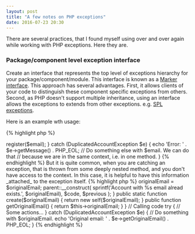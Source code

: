 ```yaml
---
layout: post
title: "A few notes on PHP exceptions"
date: 2016-07-23 20:30
---
```


There are several practices, that I found myself using over and over again while working with PHP exceptions. Here they are.

### Package/component level exception interface

Create an interface that represents the top level of exceptions hierarchy for your package/component/module. This interface is known as a [Marker interface](https://en.wikipedia.org/wiki/Marker_interface_pattern). This approach has several advantages. First, it allows clients of your code to distinguish these component specific exceptions from others. Second, as PHP doesn't support multiple inheritance, using an interface allows the exceptions to extends from other exceptions. e.g. [SPL exceptions](https://secure.php.net/manual/en/spl.exceptions.php).

Here is an example wth usage:

{% highlight php %}
<?php
namespace some\package {
    // Common package level exception
    interface Exception {}

    // In PHP 7 you can extend it from Throwable
    //interface Exception extends \Throwable {}

    class InvalidArgumentException extends \InvalidArgumentException
        implements Exception {}
}

namespace {
    try {
        // Do something
    } catch (some\package\Exception $e) {
        // All package specific exceptions
    } catch (Exception $e) {
        // Other exceptions
    }
}
{% endhighlight %}

### Factory methods to create exceptions

It is quite often, that exception's message is long and contains some placeholders. Generating this message, especially if you throw it in different places, is not very convenient. In this case a factory method will hide this complexity. Imaging, you are doing something like this:

{% highlight php %}
<?php
interface SomeInterface {}
$c = new stdClass();
if (!($c instanceof SomeInterface)) {
    throw new some\package\UnexpectedValueException(
        sprintf('Argument is of type "%s", but expecting "%s"', get_class($c), SomeInterface::class)
    );
}
{% endhighlight %}

But instead, it would me much more cleaner to do this:

{% highlight php %}
<?php
class UnexpectedValueException extends \UnexpectedValueException
    implements Exception
{
    public static function wrongType($given, $expected)
    {
        return new self(
            sprintf('Argument is of type "%s", but expecting "%s"', $given, $expected)
        );
    }
}

// Calling code
use some\package\UnexpectedValueException;

if (!($c instanceof SomeInterface)) {
    throw UnexpectedValueException::wrongType(get_class($c), SomeInterface::class);
}
{% endhighlight %}

### Extended exceptions with additional details

There are cases, when we need to perform additional actions in `catch` block. For that we often need to know the details about the original arguments, that caused the exception. For instance, you're catching a `DuplicatedAccountException`, and want to know the e-mail, that was passed to a registration service. It might be quite easy, if the call to a service and the `catch` block are in the same context:

{% highlight php %}
<?php
class DuplicatedAccountException extends \LogicException {}

class RegistrationService
{
    public function register($email)
    {
        throw new DuplicatedAccountException(sprintf('Account with %s email alread exists.', $email));
    }
}

// Calling code
$email = 'test@test.com';
$registrationService = new RegistrationService();

try {
    $registrationService->register($email);
} catch (DuplicatedAccountException $e) {
    echo 'Error: ' . $e->getMessage() . PHP_EOL;

    // Do something else with $email. We can do that
    // because we are in the same context, i.e. in one method.
}
{% endhighlight %}

But it is quite common, when you are catching an exception, that is thrown from some deeply nested method, and you don't have access to the context. In this case, it is helpful to have this information _attached_ to the exception itself.

{% highlight php %}
<?php
class DuplicatedAccountException extends \LogicException
{
    private $originalEmail;

    public function __construct($originalEmail, $code = 0, Exception $previous = null)
    {
        $this->originalEmail = $originalEmail;

        parent::__construct(
            sprintf('Account with %s email alread exists.', $originalEmail),
            $code,
            $previous
        );
    }

    public static function create($originalEmail)
    {
        return new self($originalEmail);
    }

    public function getOriginalEmail()
    {
        return $this->originalEmail;
    }
}

// Calling code
try {
    // Some actions…
} catch (DuplicatedAccountException $e) {
    // Do something with $originalEmail.
    echo 'Original email: ' . $e->getOriginalEmail() . PHP_EOL;
}
{% endhighlight %}
